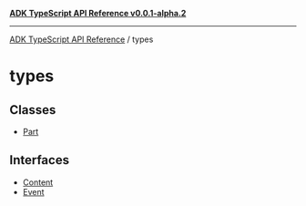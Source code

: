 [**ADK TypeScript API Reference v0.0.1-alpha.2**](../README.md)

***

[ADK TypeScript API Reference](../modules.md) / types

# types

## Classes

- [Part](classes/Part.md)

## Interfaces

- [Content](interfaces/Content.md)
- [Event](interfaces/Event.md)
